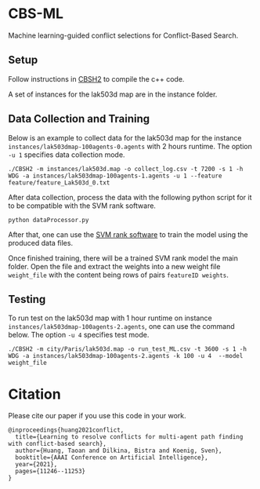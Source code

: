 # CBS-ML
Machine learning-guided conflict selections for Conflict-Based Search.


## Setup

Follow instructions in [CBSH2](https://github.com/Jiaoyang-Li/CBSH2-RTC) to compile the c++ code.

A set of instances for the lak503d map are in the instance folder.


## Data Collection and Training

Below is an example to collect data for the lak503d map for the instance ```instances/lak503dmap-100agents-0.agents``` with 2 hours runtime. The option ```-u 1``` specifies data collection mode.

```
./CBSH2 -m instances/lak503d.map -o collect_log.csv -t 7200 -s 1 -h WDG -a instances/lak503dmap-100agents-1.agents -u 1 --feature feature/feature_Lak503d_0.txt
```

After data collection, process the data with the following python script for it to be compatible with the SVM rank software.

```
python dataProcessor.py
```

After that, one can use the [SVM rank software](https://www.cs.cornell.edu/people/tj/svm_light/svm_rank.html) to train the model using the produced data files. 

Once finished training, there will be a trained SVM rank model the main folder. Open the file and extract the weights into a new weight file ```weight_file``` with the content being rows of pairs ```featureID weights```.


## Testing

To run test on the lak503d map with 1 hour runtime on instance ```instances/lak503dmap-100agents-2.agents```, one can use the command below. 
The option ```-u 4``` specifies test mode.

```
./CBSH2 -m city/Paris/lak503d.map -o run_test_ML.csv -t 3600 -s 1 -h WDG -a instances/lak503dmap-100agents-2.agents -k 100 -u 4  --model weight_file
```



# Citation

Please cite our paper if you use this code in your work.

```
@inproceedings{huang2021conflict,
  title={Learning to resolve conflicts for multi-agent path finding with conflict-based search},
  author={Huang, Taoan and Dilkina, Bistra and Koenig, Sven},
  booktitle={AAAI Conference on Artificial Intelligence},
  year={2021},
  pages={11246--11253}
}
```

